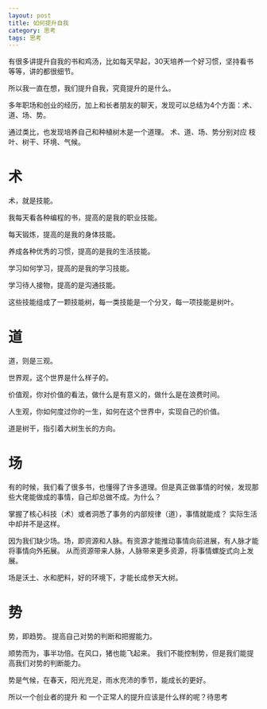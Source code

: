 ```yaml
---
layout: post
title: 如何提升自我
category: 思考
tags: 思考
---
```


有很多讲提升自我的书和鸡汤，比如每天早起，30天培养一个好习惯，坚持看书等等，讲的都很细节。

所以我一直在想，我们提升自我，究竟提升的是什么。

多年职场和创业的经历，加上和长者朋友的聊天，发现可以总结为4个方面：术、道、场、势。

通过类比，也发现培养自己和种植树木是一个道理。 术、道、场、势分别对应 枝叶、树干、环境、气候。

# 术
术，就是技能。

我每天看各种编程的书，提高的是我的职业技能。

每天锻炼，提高的是我的身体技能。

养成各种优秀的习惯，提高的是我的生活技能。

学习如何学习，提高的是我的学习技能。

学习待人接物，提高的是沟通技能。

这些技能组成了一颗技能树，每一类技能是一个分叉，每一项技能是树叶。

# 道
道，则是三观。

世界观，这个世界是什么样子的。

价值观，你对价值的看法，做什么是有意义的，做什么是在浪费时间。

人生观，你如何度过你的一生，如何在这个世界中，实现自己的价值。

道是树干，指引着大树生长的方向。

# 场
有的时候，我们看了很多书，也懂得了许多道理。但是真正做事情的时候，发现那些大佬能做成的事情，自己却总做不成。为什么？

掌握了核心科技（术）或者洞悉了事务的内部规律（道），事情就能成？ 实际生活中却并不是这样。

因为我们缺少场。场，即资源和人脉。有资源才能推动事情向前进展，有人脉才能将事情向外拓展。
从而资源带来人脉，人脉带来更多资源，将事情螺旋式向上发展。

场是沃土、水和肥料，好的环境下，才能长成参天大树。

# 势
势，即趋势。 提高自己对势的判断和把握能力。

顺势而为，事半功倍。在风口，猪也能飞起来。 我们不能控制势，但是我们能提高我们对势的判断能力。

势是气候，在春天，阳光充足，雨水充沛的季节，能成长的更好。



所以一个创业者的提升 和 一个正常人的提升应该是什么样的呢？待思考



